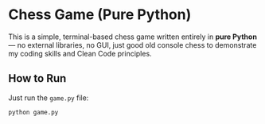 # Chess Game (Pure Python)

This is a simple, terminal-based chess game written entirely in **pure Python** — no external libraries, no GUI, just good old console chess to demonstrate my coding skills and Clean Code principles.

## How to Run

Just run the `game.py` file:

```bash
python game.py
